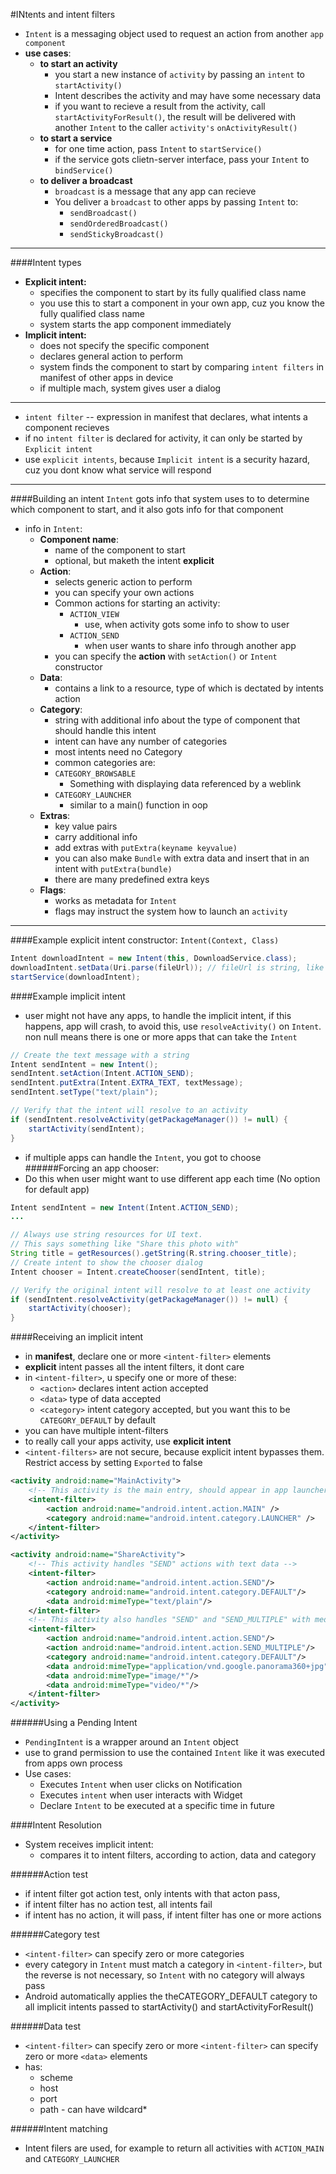 #INtents and intent filters
* `Intent` is a messaging object used to request an action from another `app component`
* __use cases__:
  * __to start an activity__
    * you start a new instance of `activity` by passing an `intent` to `startActivity()`
    * Intent describes the activity and may have some necessary data
    * if you want to recieve a result from the activity, call `startActivityForResult()`, the result will be delivered with another `Intent` to the caller `activity's` `onActivityResult()`
  * __to start a service__
    * for one time action, pass `Intent` to `startService()`
    * if the service gots clietn-server interface, pass your `Intent` to `bindService()`
  * __to deliver a broadcast__
    * `broadcast` is a message that any app can recieve
    * You deliver a `broadcast` to other apps by passing `Intent` to:
      * `sendBroadcast()`
      * `sendOrderedBroadcast()`
      * `sendStickyBroadcast()`

----
####Intent types
* __Explicit intent:__
  * specifies the component to start by its fully qualified class name
  * you use this to start a component in your own app, cuz you know the fully qualified class name
  * system starts the app component immediately
* __Implicit intent:__
  * does not specify the specific component
  * declares general action to perform
  * system finds the component to start by comparing `intent filters` in manifest of other apps in device
  * if multiple mach, system gives user a dialog

----
* `intent filter` -- expression in manifest that declares, what intents a component recieves
* if no `intent filter` is declared for activity, it can only be started by `Explicit intent`
* use `explicit intents`, because `Implicit intent` is a security hazard, cuz you dont know what service will respond

----
####Building an intent
`Intent` gots info that system uses to to determine which component to start, and it also gots info for that component
* info in `Intent`:
  * __Component name__:
    * name of the component to start
    * optional, but maketh the intent __explicit__
  * __Action__:
    * selects generic action to perform
    * you can specify your own actions
    * Common actions for starting an activity:
      * `ACTION_VIEW`
        * use, when activity gots some info to show to user
      * `ACTION_SEND`
        * when user wants to share info through another app
    * you can specify the __action__ with `setAction()` or `Intent` constructor
  * __Data__:
    * contains a link to a resource, type of which is dectated by intents action
  * __Category__:
    * string with additional info about the type of component that should handle this intent
    * intent can have any number of categories
    * most intents need no Category
    * common categories are:
     * `CATEGORY_BROWSABLE`
       * Something with displaying data referenced by a weblink
     * `CATEGORY_LAUNCHER`
       * similar to a main() function in oop
  * __Extras__:
    * key value pairs
    * carry additional info
    * add extras with `putExtra(keyname keyvalue)`
    * you can also make `Bundle` with extra data and insert that in an intent with `putExtra(bundle)`
    * there are many predefined extra keys
  * __Flags__:
    * works as metadata for `Intent`
    * flags may instruct the system how to launch an `activity`

----
####Example explicit intent
constructor:
`Intent(Context, Class)`
```java
Intent downloadIntent = new Intent(this, DownloadService.class);
downloadIntent.setData(Uri.parse(fileUrl)); // fileUrl is string, like web adress
startService(downloadIntent);
```

####Example implicit intent
* user might not have any apps, to handle the implicit intent, if this happens, app will crash, to avoid this, use `resolveActivity()` on `Intent`. non null means there is one or more apps that can take the `Intent`
```java
// Create the text message with a string
Intent sendIntent = new Intent();
sendIntent.setAction(Intent.ACTION_SEND);
sendIntent.putExtra(Intent.EXTRA_TEXT, textMessage);
sendIntent.setType("text/plain");

// Verify that the intent will resolve to an activity
if (sendIntent.resolveActivity(getPackageManager()) != null) {
    startActivity(sendIntent);
}
```
* if multiple apps can handle the `Intent`, you got to choose
######Forcing an app chooser:
* Do this when user might want to use different app each time (No option for default app)
```java
Intent sendIntent = new Intent(Intent.ACTION_SEND);
...

// Always use string resources for UI text.
// This says something like "Share this photo with"
String title = getResources().getString(R.string.chooser_title);
// Create intent to show the chooser dialog
Intent chooser = Intent.createChooser(sendIntent, title);

// Verify the original intent will resolve to at least one activity
if (sendIntent.resolveActivity(getPackageManager()) != null) {
    startActivity(chooser);
}
```

####Receiving an implicit intent
* in __manifest__, declare one or more `<intent-filter>` elements
* __explicit__ intent passes all the intent filters, it dont care
* in `<intent-filter>`, u specify one or more of these:
  * `<action>` declares intent action accepted
  * `<data>` type of data accepted
  * `<category>` intent category accepted, but you want this to be `CATEGORY_DEFAULT` by default
* you can have multiple intent-filters
* to really call your apps activity, use __explicit intent__
* `<intent-filters>` are not secure, because explicit intent bypasses them. Restrict access by setting `Exported` to false

```xml
<activity android:name="MainActivity">
    <!-- This activity is the main entry, should appear in app launcher -->
    <intent-filter>
        <action android:name="android.intent.action.MAIN" />
        <category android:name="android.intent.category.LAUNCHER" />
    </intent-filter>
</activity>

<activity android:name="ShareActivity">
    <!-- This activity handles "SEND" actions with text data -->
    <intent-filter>
        <action android:name="android.intent.action.SEND"/>
        <category android:name="android.intent.category.DEFAULT"/>
        <data android:mimeType="text/plain"/>
    </intent-filter>
    <!-- This activity also handles "SEND" and "SEND_MULTIPLE" with media data -->
    <intent-filter>
        <action android:name="android.intent.action.SEND"/>
        <action android:name="android.intent.action.SEND_MULTIPLE"/>
        <category android:name="android.intent.category.DEFAULT"/>
        <data android:mimeType="application/vnd.google.panorama360+jpg"/>
        <data android:mimeType="image/*"/>
        <data android:mimeType="video/*"/>
    </intent-filter>
</activity>
```
######Using a Pending Intent
* `PendingIntent` is a wrapper around an `Intent` object
* use to grand permission to use the contained `Intent` like it was executed from apps own process
* Use cases:
  * Executes `Intent` when user clicks on Notification
  * Executes `intent` when user interacts with Widget
  * Declare `Intent` to be executed at a specific time in future

####Intent Resolution
* System receives implicit intent:
  * compares it to intent filters, according to action, data and category

######Action test
* if intent filter got action test, only intents with that acton pass,
* if intent filter has no action test, all intents fail
* if intent has no action, it will pass, if intent filter has one or more actions

######Category test
* `<intent-filter>` can specify zero or more categories
* every category in `Intent` must match a category in `<intent-filter>`, but the reverse is not necessary, so `Intent` with no category will always pass
* Android automatically applies the theCATEGORY_DEFAULT category to all implicit intents passed to startActivity() and startActivityForResult()

######Data test
* `<intent-filter>` can specify zero or more `<intent-filter>` can specify zero or more `<data>` elements
* has:
  * scheme
  * host
  * port
  * path - can have wildcard*



######Intent matching
* Intent filers are used, for example to return all activities with `ACTION_MAIN` and `CATEGORY_LAUNCHER`
